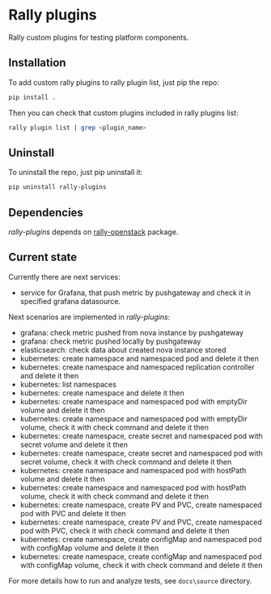 # Rally plugins

Rally custom plugins for testing platform components.

## Installation

To add custom rally plugins to rally plugin list, just pip the repo:

```sh
pip install .
```

Then you can check that custom plugins included in rally plugins list:

```sh
rally plugin list | grep <plugin_name>
```

## Uninstall

To uninstall the repo, just pip uninstall it:

```sh
pip uninstall rally-plugins
```

## Dependencies

*rally-plugins* depends on [rally-openstack](https://github.com/openstack/rally-openstack) package.

## Current state

Currently there are next services:

- service for Grafana, that push metric by pushgateway and check it in specified grafana datasource.

Next scenarios are implemented in *rally-plugins*:

- grafana: check metric pushed from nova instance by pushgateway
- grafana: check metric pushed locally by pushgateway
- elasticsearch: check data about created nova instance stored
- kubernetes: create namespace and namespaced pod and delete it then
- kubernetes: create namespace and namespaced replication controller and
  delete it then
- kubernetes: list namespaces
- kubernetes: create namespace and delete it then
- kubernetes: create namespace and namespaced pod with emptyDir volume and
  delete it then
- kubernetes: create namespace and namespaced pod with emptyDir volume, check
  it with check command and delete it then
- kubernetes: create namespace, create secret and namespaced pod with secret
  volume and delete it then
- kubernetes: create namespace, create secret and namespaced pod with secret
  volume, check it with check command and delete it then
- kubernetes: create namespace and namespaced pod with hostPath volume and
  delete it then
- kubernetes: create namespace and namespaced pod with hostPath volume, check
  it with check command and delete it then
- kubernetes: create namespace, create PV and PVC, create namespaced pod with
  PVC and delete it then
- kubernetes: create namespace, create PV and PVC, create namespaced pod with
  PVC, check it with check command and delete it then
- kubernetes: create namespace, create configMap and namespaced pod with
  configMap volume and delete it then
- kubernetes: create namespace, create configMap and namespaced pod with
  configMap volume, check it with check command and delete it then

For more details how to run and analyze tests, see `docs\source` directory. 
